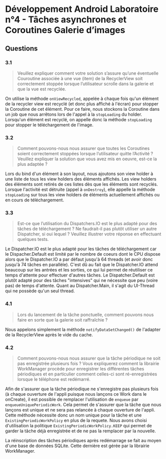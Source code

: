 # Développement Android Laboratoire n°4 - Tâches asynchrones et Coroutines Galerie d’images

## Questions
### 3.1 
> Veuillez expliquer comment votre solution s’assure qu’une éventuelle Couroutine associée à une vue (item) de la RecyclerView soit correctement stoppée lorsque l’utilisateur scrolle dans la galerie et que la vue est recyclée.

On utilise la méthode `onViewRecycled`, appelée à chaque fois qu'un élément de la recycler view est recyclé (et donc plus affiché à l'écran) pour stopper la Coroutine
de cet élément. Pour ce faire, nous stockons la Coroutine dans un job que nous arrêtons lors de l'appel à la `stopLoading` du holder. Lorsqu'un élément est recyclé, on appelle donc la méthode `stopLoading` pour stopper le téléchargement de l'image.

### 3.2 
> Comment pouvons-nous nous assurer que toutes les Coroutines soient correctement stoppées lorsque l’utilisateur quitte l’Activité ? Veuillez expliquer la solution que vous avez mis en oeuvre, est-ce la plus adaptée ?

Lors du bind d'un élément à son layout, nous ajoutons son view holder à une liste de tous les view holders des éléments affichés. Les view holders des éléments sont retirés de ces listes dès que les éléments sont recyclés. Lorsque l'activité est détruite (appel à `onDestroy`), elle appelle la méthode `stopLoading` sur tous les view holders de éléments actuellement affichés ou en cours de téléchargement.

### 3.3 
> Est-ce que l’utilisation du Dispatchers.IO est le plus adapté pour des tâches de téléchargement ? Ne faudrait-il pas plutôt utiliser un autre Dispatcher, si oui lequel ? Veuillez illustrer votre réponse en effectuant quelques tests.

Le Dispatcher.IO est le plus adapté pour les tâches de téléchargement car le Dispacher.Default est limité par le nombre de coeurs dont le CPU dispose alors que le Dispatcher.IO a par défaut jusqu'à 64 threads (et avoir donc jusqu'à 74 tâches en parallèle). C'est dû au fait que le Dispatcher.IO attend beaucoup sur les antrées et les sorties, ce qui lui permet de réutiliser ce temps d'attente pour effectuer d'autres tâches. Le Dispatcher.Default est plutôt adapté pour des tâches "intensives" qui ne nécessite que peu (voire pas) de temps d'attente. Quant au Dispatcher.Main, il s'agit du UI-Thread qui ne possède qu'un seul thread.

### 4.1 
> Lors du lancement de la tâche ponctuelle, comment pouvons nous faire en sorte que la galerie soit raffraîchie ?

Nous appelons simplement la méthode `notifyDataSetChanged()` de l'adapter de la RecyclerView après
le vide du cache.

### 4.2 
> Comment pouvons-nous nous assurer que la tâche périodique ne soit pas enregistrée plusieurs fois ? Vous expliquerez comment la librairie WorkManager procède pour enregistrer les différentes tâches périodiques et en particulier comment celles-ci sont ré-enregistrées lorsque le téléphone est redémarré.

Afin de s'assurer que la tâche périodique ne s'enregistre pas plusieurs fois (à chaque ouverture de 
l'appli puisque nous lançons ce Work dans le onCreate), il est possible de remplacer l'utilisation
de `enqueue` par `enqueueUniquePeriodicWork`. Cela permet de s'assurer que la tâche que nous lançons
est unique et ne sera pas relancée à chaque ouverture de l'appli. Cette méthode nécessite donc un nom
unique pour la tâche et une `ExistingPeriodicWorkPolicy` en plus de la requete. Nous avons choisi
d'utilisation la politique ``ExistingPeriodicWorkPolicy.KEEP`` qui permet de garder la tâche déjà
enregistrée et de ne pas la remplacer par la nouvelle.

La réinscription des tâches périodiques après redémarrage se fait au moyen d'une base de données SQLite.
Cette dernière est gérée par la librairie WorkManager.
